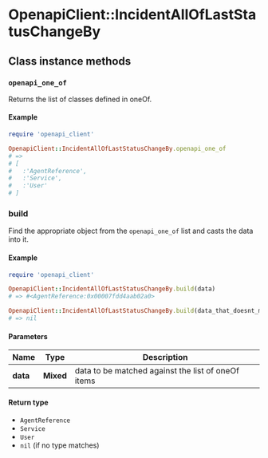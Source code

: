 # OpenapiClient::IncidentAllOfLastStatusChangeBy

## Class instance methods

### `openapi_one_of`

Returns the list of classes defined in oneOf.

#### Example

```ruby
require 'openapi_client'

OpenapiClient::IncidentAllOfLastStatusChangeBy.openapi_one_of
# =>
# [
#   :'AgentReference',
#   :'Service',
#   :'User'
# ]
```

### build

Find the appropriate object from the `openapi_one_of` list and casts the data into it.

#### Example

```ruby
require 'openapi_client'

OpenapiClient::IncidentAllOfLastStatusChangeBy.build(data)
# => #<AgentReference:0x00007fdd4aab02a0>

OpenapiClient::IncidentAllOfLastStatusChangeBy.build(data_that_doesnt_match)
# => nil
```

#### Parameters

| Name | Type | Description |
| ---- | ---- | ----------- |
| **data** | **Mixed** | data to be matched against the list of oneOf items |

#### Return type

- `AgentReference`
- `Service`
- `User`
- `nil` (if no type matches)


